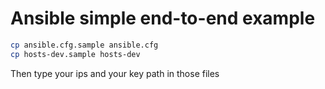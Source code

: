 # Ansible simple end-to-end example
```bash
cp ansible.cfg.sample ansible.cfg
cp hosts-dev.sample hosts-dev
```
Then type your ips and your key path in those files